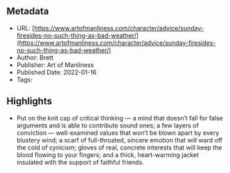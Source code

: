## Metadata
* URL: [https://www.artofmanliness.com/character/advice/sunday-firesides-no-such-thing-as-bad-weather/](https://www.artofmanliness.com/character/advice/sunday-firesides-no-such-thing-as-bad-weather/)
* Author: Brett
* Publisher: Art of Manliness
* Published Date: 2022-01-16
* Tags: 

## Highlights
* Put on the knit cap of critical thinking — a mind that doesn’t fall for false arguments and is able to contribute sound ones; a few layers of conviction — well-examined values that won’t be blown apart by every blustery wind; a scarf of full-throated, sincere emotion that will ward off the cold of cynicism; gloves of real, concrete interests that will keep the blood flowing to your fingers; and a thick, heart-warming jacket insulated with the support of faithful friends.

